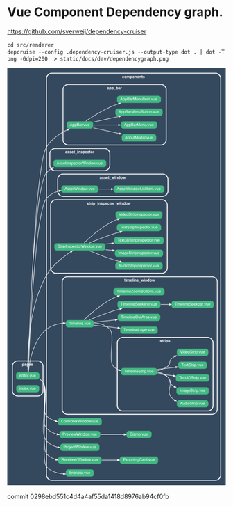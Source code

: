 # Vue Component Dependency graph.

https://github.com/sverweij/dependency-cruiser

```
cd src/renderer
depcruise --config .dependency-cruiser.js --output-type dot . | dot -T png -Gdpi=200  > static/docs/dev/dependencygraph.png
```

![dependencygraph.png](dependencygraph.png)

commit 0298ebd551c4d4a4af55da1418d8976ab94cf0fb